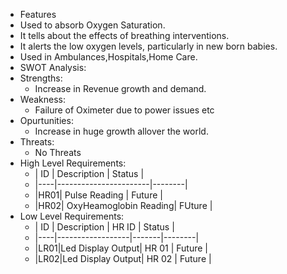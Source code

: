 * Features
 * Used to absorb Oxygen Saturation.
 * It tells about the effects of breathing interventions.
 * It alerts the low oxygen levels, particularly in new born babies.
 * Used in Ambulances,Hospitals,Home Care.
* SWOT Analysis:
 * Strengths:
   * Increase in Revenue growth and demand.
 * Weakness:
   * Failure of Oximeter due to power issues etc
 * Opurtunities:
   * Increase in huge growth allover the world.
 * Threats:
   * No Threats
* High Level Requirements:
  * | ID |     Description       | Status |
  * |----|-----------------------|--------|
  * |HR01| Pulse Reading         | Future |
  * |HR02| OxyHeamoglobin Reading| FUture |
* Low Level Requirements:
  * | ID |    Description   | HR ID | Status |
  * |----|------------------|-------|--------|
  * |LR01|Led Display Output| HR 01 | Future |
  * |LR02|Led Display Output| HR 02 | Future |